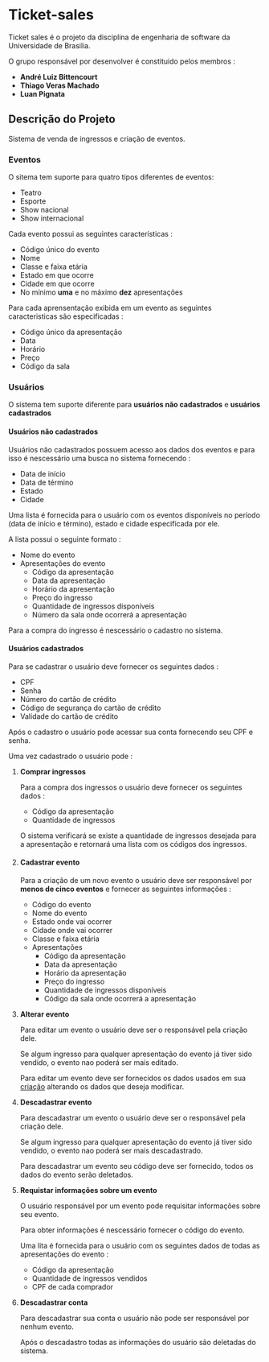 # Ticket-sales

Ticket sales é o projeto da disciplina de engenharia de software da Universidade de Brasilia.

O grupo responsável por desenvolver é constituido pelos membros :
-   **André Luiz Bittencourt**
-   **Thiago Veras Machado**
-   **Luan Pignata**

## Descrição do Projeto

Sistema de venda de ingressos e criação de eventos.

### Eventos

O sitema tem suporte para quatro tipos diferentes de eventos:
-   Teatro
-   Esporte
-   Show nacional
-   Show internacional

Cada evento possui as seguintes características :
-   Código único do evento
-   Nome
-   Classe e faixa etária
-   Estado em que ocorre
-   Cidade em que ocorre
-   No mínimo **uma** e no máximo **dez** apresentações

Para cada aprensentação exibida em um evento as seguintes caracteristicas são especificadas :
-   Código único da apresentação
-   Data
-   Horário
-   Preço
-   Código da sala

### Usuários

O sistema tem suporte diferente para **usuários não cadastrados** e **usuários cadastrados**

#### Usuários não cadastrados

Usuários não cadastrados possuem acesso aos dados dos eventos e para isso é nescessário uma busca no sistema fornecendo :
-   Data de início
-   Data de término
-   Estado
-   Cidade

Uma lista é fornecida para o usuário com os eventos disponíveis no período (data de início e término), estado e cidade especificada por ele. 

A lista possui o seguinte formato :
-   Nome do evento
-   Apresentações do evento
    -   Código da apresentação
    -   Data da apresentação
    -   Horário da apresentação
    -   Preço do ingresso   
    -   Quantidade de ingressos disponíveis   
    -   Número da sala onde ocorrerá a apresentação

Para a compra do ingresso é nescessário o cadastro no sistema.

#### Usuários cadastrados

Para se cadastrar o usuário deve fornecer os seguintes dados :
-   CPF
-   Senha
-   Número do cartão de crédito
-   Código de segurança do cartão de crédito
-   Validade do cartão de crédito

Após o cadastro o usuário pode acessar sua conta fornecendo seu CPF e senha.

Uma vez cadastrado o usuário pode :

1.  **Comprar ingressos**

    Para a compra dos ingressos o usuário deve fornecer os seguintes dados :
    -   Código da apresentação
    -   Quantidade de ingressos
    
    O sistema verificará se existe a quantidade de ingressos desejada para a apresentação e retornará uma lista com os códigos dos ingressos.

2.  #### **Cadastrar evento**

    Para a criação de um novo evento o usuário deve ser responsável por **menos de cinco eventos** e fornecer as seguintes informações :
    -   Código do evento
    -   Nome do evento
    -   Estado onde vai ocorrer
    -   Cidade onde vai ocorrer
    -   Classe e faixa etária
    -   Apresentações
        -   Código da apresentação
        -   Data da apresentação
        -   Horário da apresentação
        -   Preço do ingresso
        -   Quantidade de ingressos disponíveis
        -   Código da sala onde ocorrerá a apresentação     

3.  **Alterar evento**

    Para editar um evento o usuário deve ser o responsável pela criação dele.

    Se algum ingresso para qualquer apresentação do evento já tiver sido vendido, o evento nao poderá ser mais editado.

    Para editar um evento deve ser fornecidos os dados usados em sua [criação](#Cadastrar-evento) alterando os dados que deseja modificar.

4.  **Descadastrar evento**

    Para descadastrar um evento o usuário deve ser o responsável pela criação dele.

    Se algum ingresso para qualquer apresentação do evento já tiver sido vendido, o evento nao poderá ser mais descadastrado.

    Para descadastrar um evento seu código deve ser fornecido, todos os dados do evento serão deletados.

5. **Requistar informações sobre um evento**

    O usuário responsável por um evento pode requisitar informações sobre seu evento.

    Para obter informações é nescessário fornecer o código do evento.

    Uma lita é fornecida para o usuário com os seguintes dados de todas as apresentações do evento :
    -   Código da apresentação
    -   Quantidade de ingressos vendidos
    -   CPF de cada comprador

6.  **Descadastrar conta**

    Para descadastrar sua conta o usuário não pode ser responsável por nenhum evento.

    Após o descadastro todas as informações do usuário são deletadas do sistema.    